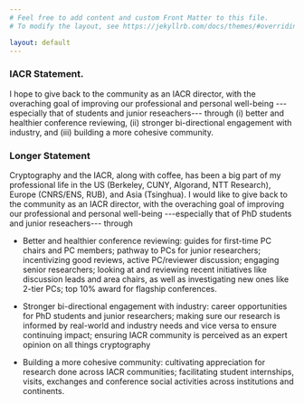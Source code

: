 ```yaml
---
# Feel free to add content and custom Front Matter to this file.
# To modify the layout, see https://jekyllrb.com/docs/themes/#overriding-theme-defaults

layout: default
---
```


### IACR Statement.

I hope to give back to the community as an IACR director, with the
overaching goal of improving our professional and personal well-being
---especially that of students and junior reseachers--- through
(i) better and healthier conference reviewing, (ii) stronger
bi-directional engagement with industry, and (iii) building a more
cohesive community.

### Longer Statement

Cryptography and the IACR, along with coffee, has been a big part of
my professional life in the US (Berkeley, CUNY, Algorand, NTT
Research), Europe (CNRS/ENS, RUB), and Asia (Tsinghua). I would like to
give back to the community as an IACR director, with the overaching
goal of improving our professional and personal well-being ---especially that
of PhD students and junior reseachers--- through

* Better and healthier conference reviewing:
guides for first-time PC chairs and PC members; pathway to PCs for junior researchers; incentivizing good reviews, active PC/reviewer discussion; engaging senior researchers; looking at and reviewing recent initiatives like discussion leads and area chairs, as well as investigating new ones like 2-tier PCs; top 10% award for flagship conferences.

* Stronger
bi-directional engagement with industry:
career opportunities for PhD students and junior researchers; making sure our research is informed by real-world and industry needs and vice versa to ensure continuing impact; ensuring IACR community is perceived as an expert opinion on all things cryptography

* Building a more
cohesive community: 
cultivating appreciation for research done across IACR communities; facilitating student internships, visits, exchanges and conference social activities across institutions and continents.
